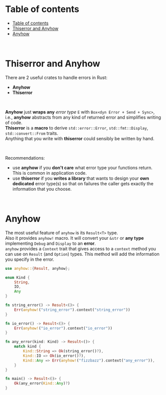 # Table of contents
- [Table of contents](#table-of-contents)
- [Thiserror and Anyhow](#thiserror-and-anyhow)
- [Anyhow](#anyhow)

<br>

# Thiserror and Anyhow
There are 2 useful crates to handle errors in Rust:
- **Anyhow**
- **Thiserror**

<br>

**Anyhow** just **wraps any** *error type* `E` with `Box<dyn Error + Send + Sync>`, i.e., **anyhow** abstracts from any kind of returned error and simplifies writing of code.<br>
**Thiserror** is a **macro** to derive `std::error::Error`, `std::fmt::Display`, `std::convert::From` traits.<br>
Anything that you write with **thiserror** could sensibly be written by hand.<br>

<br>

Recommendations:
- use **anyhow** if you **don't care** what error type your functions return. This is common in application code. 
- use **thiserror** if you **writes a library** that wants to design your **own dedicated** error type(s) so that on failures the caller gets exactly the information that you choose.

<br>

# Anyhow
The most useful feature of `anyhow` is its `Result<T>` type.<br>
Also it provides `anyhow!` macro. It will convert your `&str` or **any type** implementing `Debug` and `Display` to an **error**.<br>
`anyhow` provides a `Context` trait that gives access to a `context` method you can use on `Result` (and `Option`) types. This method will add the information you specify in the error.<br>

```rust
use anyhow::{Result, anyhow};

enum Kind {
    String,
    IO,
    Any
}

fn string_error() -> Result<()> {
    Err(anyhow!("string_error").context("string_error"))
}

fn io_error() -> Result<()> {
    Err(anyhow!("io_error").context("io_error"))
}

fn any_error(kind: Kind) -> Result<()> {
    match kind {
        Kind::String => Ok(string_error()?),
        Kind::IO => Ok(io_error()?),
        Kind::Any => Err(anyhow!("fizzbazz").context("any_error")),
    }
}

fn main() -> Result<()> {
    Ok(any_error(Kind::Any)?)
}
```